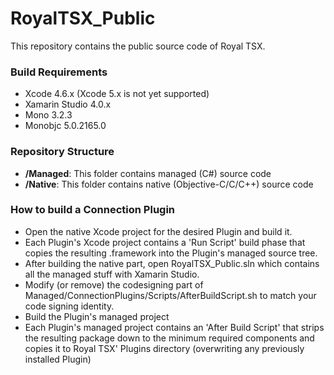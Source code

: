 RoyalTSX_Public
===============
This repository contains the public source code of Royal TSX.

### Build Requirements
* Xcode 4.6.x (Xcode 5.x is not yet supported)
* Xamarin Studio 4.0.x
* Mono 3.2.3
* Monobjc 5.0.2165.0

### Repository Structure
* __/Managed__: This folder contains managed (C#) source code
* __/Native__: This folder contains native (Objective-C/C/C++) source code
 
### How to build a Connection Plugin
* Open the native Xcode project for the desired Plugin and build it.
* Each Plugin's Xcode project contains a 'Run Script' build phase that copies the resulting .framework into the Plugin's managed source tree.
* After building the native part, open RoyalTSX_Public.sln which contains all the managed stuff with Xamarin Studio.
* Modify (or remove) the codesigning part of Managed/ConnectionPlugins/Scripts/AfterBuildScript.sh to match your code signing identity.
* Build the Plugin's managed project
* Each Plugin's managed project contains an 'After Build Script' that strips the resulting package down to the minimum required components and copies it to Royal TSX' Plugins directory (overwriting any previously installed Plugin)
